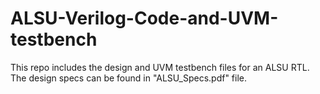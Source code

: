 # ALSU-Verilog-Code-and-UVM-testbench
This repo includes the design and UVM testbench files for an ALSU RTL.
The design specs can be found in "ALSU_Specs.pdf" file.
